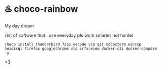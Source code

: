 # ♨️ choco-rainbow
My day dream

List of software that i use everyday pls work smarter not harder

`choco install thunderbird 7zip vscode vim git mobaxterm winscp heidisql firefox googlechrome vlc irfanview docker-cli docker-compose -y`

<3
